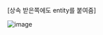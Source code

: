 [상속 받은쪽에도 entity를 붙여줌]

![image](https://user-images.githubusercontent.com/108928206/192942219-9e98855c-4496-48c4-8b2c-5cf8b1faeebb.png)


